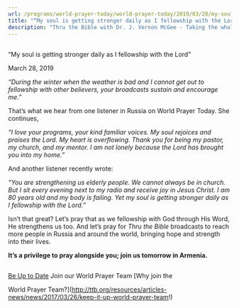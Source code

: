 ```yaml
---
url: /programs/world-prayer-today/world-prayer-today/2019/03/28/my-soul-is-getting-stronger-daily-as-i-fellowship-with-the-lord
title: "“My soul is getting stronger daily as I fellowship with the Lord”"
description: "Thru the Bible with Dr. J. Vernon McGee - Taking the whole Word to the whole world"
---
```







## 
 “My soul is getting stronger daily as I fellowship with the Lord”


March 28, 2019




*“During the winter when the weather is bad and I cannot get out to fellowship with other believers, your broadcasts sustain and encourage me.”*


That’s what we hear from one listener in Russia on World Prayer Today. She continues, 


*“I love your programs, your kind familiar voices. My soul rejoices and praises the Lord. My heart is overflowing. Thank you for being my pastor, my church, and my mentor. I am not lonely because the Lord has brought you into my home.”*


And another listener recently wrote:


*“You are strengthening us elderly people. We cannot always be in church. But I sit every evening next to my radio and receive joy in Jesus Christ. I am 80 years old and my body is failing. Yet my soul is getting stronger daily as I fellowship with the Lord.”*


Isn’t that great? Let’s pray that as we fellowship with God through His Word, He strengthens us too. And let’s pray for *Thru the Bible* broadcasts to reach more people in Russia and around the world, bringing hope and strength into their lives.


**It’s a privilege to pray alongside you; join us tomorrow in Armenia.** 





## 




[Be Up to Date](http://feeds.feedburner.com/WorldPrayerToday "World Prayer Today RSS Feed")
Join our World Prayer Team
[Why join the  

World Prayer Team?](http://ttb.org/resources/articles-news/news/2017/03/26/keep-it-up-world-prayer-team!)




